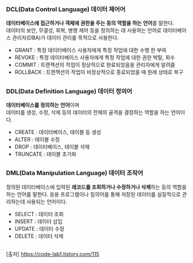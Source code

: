 
### DCL(Data Control Language) 데이터 제어어
**데이터베이스에 접근하거나 객체에 권한을 주는 등의 역할을 하는 언어**를 말한다.<br>
데이터의 보안, 무결성, 회복, 병행 제어 등을 정의하는 데 사용하는 언어로 데이터베이스 관리자(DBA)가 데이터 관리를 목적으로 사용한다.

- GRANT : 특정 데이터베이스 사용자에게 특정 작업에 대한 수행 한 부여
- REVOKE : 특정 데이터베이스 사용자에게 특정 작업에 대한 권한 박탈, 회수
- COMMIT : 트랜잭션의 작업이 정상적으로 완료되었음을 관리자에게 알려줌
- ROLLBACK : 트랜잭션의 작업이 비정상적으로 종료되었을 때 원래 상태로 복구

##

### DDL(Data Definition Language) 데이터 정의어
**데이터베이스를 정의하는 언어**이며<br>
데이터를 생성, 수정, 삭제 등의 데이터의 전체의 골격을 결정하는 역할을 하는 언어이다.
- CREATE : 데이터베이스, 테이블 등 생성
- ALTER : 테이블 수정
- DROP : 데이터베이스, 테이블 삭제
- TRUNCATE : 테이블 초기화

##

### DML(Data Manipulation Language) 데이터 조작어
정의된 데이터베이스에 입력된 **레코드를 조회하거나 수정하거나 삭제**하는 등의 역할을 하는 언어를 말한다.
응용 프로그램이나 질의어를 통해 저장된 데이터를 실질적으로 관리하는데 사용되는 언어이다.

- SELECT : 데이터 조회
- INSERT : 데이터 삽입
- UPDATE : 데이터 수정
- DELETE : 데이터 삭제

##

[출처]
https://code-lab1.tistory.com/115
